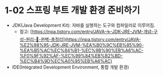 # **1-02 스프링 부트 개발 환경 준비하기**

- JDK(Java Development Kit): 자바를 실행하는 도구와 컴파일러로 이루어짐.
    - 참고: [https://inpa.tistory.com/entry/JAVA-☕-JDK-JRE-JVM-개념-구성-원리-💯-완벽-총정리](https://inpa.tistory.com/entry/JAVA-%E2%98%95-JDK-JRE-JVM-%EA%B0%9C%EB%85%90-%EA%B5%AC%EC%84%B1-%EC%9B%90%EB%A6%AC-%F0%9F%92%AF-%EC%99%84%EB%B2%BD-%EC%B4%9D%EC%A0%95%EB%A6%AC)
- IDE(Integrated Development Environment, 통합 개발 환경)
